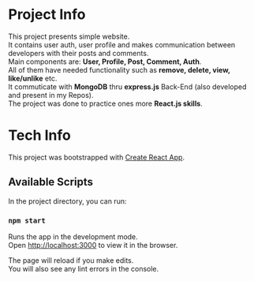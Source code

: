 # Project Info

This project presents simple website.  
It contains user auth, user profile and makes communication between developers with their posts and comments.  
Main components are: **User, Profile, Post, Comment, Auth**.  
All of them have needed functionality such as **remove, delete, view, like/unlike** etc.  
It commuticate with **MongoDB** thru **express.js** Back-End (also developed and present in my Repos).  
The project was done to practice ones more **React.js skills**.

# Tech Info

This project was bootstrapped with [Create React App](https://github.com/facebook/create-react-app).

## Available Scripts

In the project directory, you can run:

### `npm start`

Runs the app in the development mode.<br />
Open [http://localhost:3000](http://localhost:3000) to view it in the browser.

The page will reload if you make edits.<br />
You will also see any lint errors in the console.

